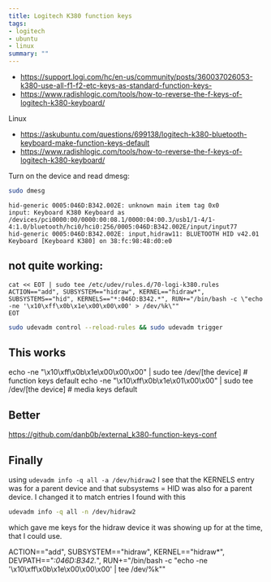 ```yaml
---
title: Logitech K380 function keys
tags:
- logitech
- ubuntu
- linux
summary: ""
---
```


* <https://support.logi.com/hc/en-us/community/posts/360037026053-k380-use-all-f1-f2-etc-keys-as-standard-function-keys->
* <https://www.radishlogic.com/tools/how-to-reverse-the-f-keys-of-logitech-k380-keyboard/>

Linux

* <https://askubuntu.com/questions/699138/logitech-k380-bluetooth-keyboard-make-function-keys-default>
* <https://www.radishlogic.com/tools/how-to-reverse-the-f-keys-of-logitech-k380-keyboard/>

Turn on the device and read dmesg:

```bash
sudo dmesg
```

```
hid-generic 0005:046D:B342.002E: unknown main item tag 0x0
input: Keyboard K380 Keyboard as /devices/pci0000:00/0000:00:08.1/0000:04:00.3/usb1/1-4/1-4:1.0/bluetooth/hci0/hci0:256/0005:046D:B342.002E/input/input77
hid-generic 0005:046D:B342.002E: input,hidraw11: BLUETOOTH HID v42.01 Keyboard [Keyboard K380] on 38:fc:98:48:d0:e0
```

## not quite working:

```
cat << EOT | sudo tee /etc/udev/rules.d/70-logi-k380.rules
ACTION=="add", SUBSYSTEM=="hidraw", KERNEL=="hidraw*", SUBSYSTEMS=="hid", KERNELS=="*:046D:B342.*", RUN+="/bin/bash -c \"echo -ne '\x10\xff\x0b\x1e\x00\x00\x00' > /dev/%k\""
EOT
```

```bash
sudo udevadm control --reload-rules && sudo udevadm trigger
```

## This works

echo -ne "\x10\xff\x0b\x1e\x00\x00\x00" | sudo tee /dev/[the device] # function keys default
echo -ne "\x10\xff\x0b\x1e\x01\x00\x00" | sudo tee /dev/[the device] # media keys default


## Better

<https://github.com/danb0b/external_k380-function-keys-conf>

## Finally

using ```udevadm info -q all -a /dev/hidraw2``` I see that the KERNELS entry was for a parent device and that subsystems  = HID was also for a parent device.  I changed it to match entries I found with this

```bash
udevadm info -q all -n /dev/hidraw2
```

which gave me keys for the hidraw device it was showing up for at the time, that I could use.

ACTION=="add", SUBSYSTEM=="hidraw", KERNEL=="hidraw*", DEVPATH=="*:046D:B342.*", RUN+="/bin/bash -c \"echo -ne '\x10\xff\x0b\x1e\x00\x00\x00' | tee /dev/%k\""
